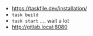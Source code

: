 * https://taskfile.dev/installation/
* `task build`
* `task start` .... wait a lot
* http://gitlab.local:8080